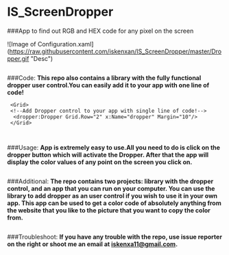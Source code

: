 # IS_ScreenDropper
###App to find out RGB and HEX code for any pixel on the screen

![Image of Configuration.xaml]
(https://raw.githubusercontent.com/iskenxan/IS_ScreenDropper/master/Dropper.gif "Desc")
```

```
###Code:
**This repo also contains a library with the fully functional dropper user control.You can easily add it to your app with one line of code!**
```
 <Grid>
 <!--Add Dropper control to your app with single line of code!-->
  <dropper:Dropper Grid.Row="2" x:Name="dropper" Margin="10"/>
 </Grid>
 
 
 ```
###Usage:
**App is extremely easy to use.All you need to do is click on the dropper button which will activate the Dropper. After that the app will display the color values of any point on the screen you click on.**
```

```
###Additional:
**The repo contains two projects: library with the dropper control, and an app that you can run on your computer. You can use the library to add dropper as an user control if you wish to use it in your own app.
This app can be used to get a color code of absolutely anything from the website that you like to the picture that you want to copy the color from.**
```

```
###Troubleshoot:
**If you have any trouble with the repo, use issue reporter on the right or shoot me an email at iskenxa11@gmail.com.**

